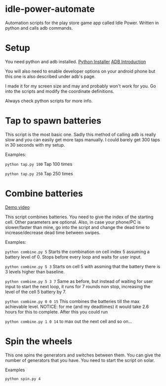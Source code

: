 # idle-power-automate
Automation scripts for the play store game app called Idle Power. Written in python and calls adb commands.

# Setup
You need python and adb installed.
[Python Installer](https://www.python.org/downloads/)
[ADB Introduction](https://developer.android.com/tools/adb)

You will also need to enable developer options on your android phone but this one is also described under adb's page.

I made it for my screen size and may and probably won't work for you. Go into the scripts and modify the coordinate definitions.

Always check python scripts for more info.

# Tap to spawn batteries
This script is the most basic one. Sadly this method of calling adb is really slow and you can easily get more taps manually. I could barely get 300 taps in 30 seconds with my setup.

Examples:

```python tap.py 100```
Tap 100 times

```python tap.py 250```
Tap 250 times

# Combine batteries
[Demo video](https://youtu.be/bQ8E7XuEgXQ)

This script combines batteries. You need to give the index of the starting cell. Other parameters are optional. Also, in case your phone/PC is slower/faster than mine, go into the script and change the dead time to increase/decrease dead time between swipes.

Examples:

```python combine.py 5```
Starts the combination on cell index 5 assuming a battery level of 0. Stops before every loop and waits for user input.

```python combine.py 5 3```
Starts on cell 5 with assming that the battery there is 3 levels higher than baseline.

```python combine.py 5 3 7```
Same as before, but instead of waiting for user input to start the next loop, it runs for 7 rounds non stop, increasing the level of the cell 5 battery by 7.

```python combine.py 0 0 15```
This combines the batteries till the max achievable level. NOTICE: for me (and my deadtimes) it would take 2.6 hours for this to complete. After this you could run

```python combine.py 1 0 14```
to max out the next cell and so on...

# Spin the wheels
This one spins the generators and switches between them. You can give the number of generators that you have. You need to start the script on solar.

Examples

```python spin.py 4```

